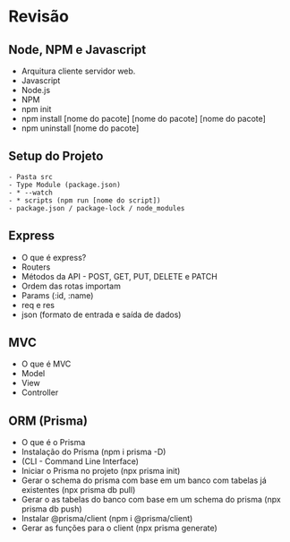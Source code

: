 # Revisão

## Node, NPM e Javascript

 - Arquitura cliente servidor web.
 - Javascript
 - Node.js
 - NPM 
  - npm init
  - npm install [nome do pacote] [nome do pacote] [nome do pacote]
  - npm uninstall [nome do pacote]
 

## Setup do Projeto
    - Pasta src
    - Type Module (package.json)
    - * --watch
    - * scripts (npm run [nome do script])
    - package.json / package-lock / node_modules

## Express

 - O que é express?
 - Routers
 - Métodos da API - POST, GET, PUT, DELETE e PATCH
 - Ordem das rotas importam
 - Params (:id, :name)
 - req e res
 - json (formato de entrada e saída de dados)

## MVC
 - O que é MVC
 - Model
 - View
 - Controller

## ORM (Prisma)
 - O que é o Prisma
 - Instalação do Prisma (npm i prisma -D)
 - (CLI - Command Line Interface)
 - Iniciar o Prisma no projeto (npx prisma init)
 - Gerar o schema do prisma com base em um banco com tabelas já existentes (npx prisma db pull)
 - Gerar o as tabelas do banco com base em um schema do prisma (npx prisma db push)
 - Instalar @prisma/client (npm i @prisma/client)
 - Gerar as funções para o client (npx prisma generate)
